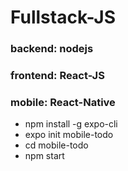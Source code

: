 # Fullstack-JS

### backend: nodejs

### frontend: React-JS

### mobile: React-Native
- npm install -g expo-cli
- expo init mobile-todo
- cd mobile-todo
- npm start

